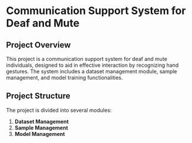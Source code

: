 # Communication Support System for Deaf and Mute

## Project Overview

This project is a communication support system for deaf and mute individuals, designed to aid in effective interaction by recognizing hand gestures. The system includes a dataset management module, sample management, and model training functionalities.

## Project Structure

The project is divided into several modules:
1. **Dataset Management**
2. **Sample Management**
3. **Model Management**
